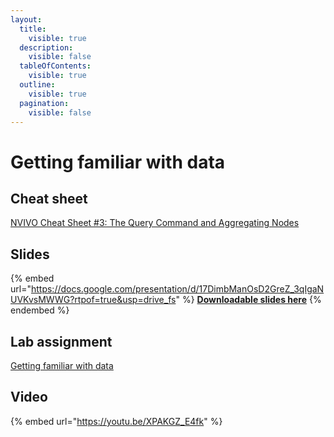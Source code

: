 ```yaml
---
layout:
  title:
    visible: true
  description:
    visible: false
  tableOfContents:
    visible: true
  outline:
    visible: true
  pagination:
    visible: false
---
```


# Getting familiar with data

## Cheat sheet

[NVIVO Cheat Sheet #3: The Query Command and Aggregating Nodes](https://docs.google.com/document/d/16ZZPiphk9cyC\_n2pMKErabiWN88j\_AfrFMQ927Hpcy8/edit?usp=sharing)

## Slides

{% embed url="https://docs.google.com/presentation/d/17DimbManOsD2GreZ_3qIgaNUVKvsMWWG?rtpof=true&usp=drive_fs" %}
[**Downloadable slides here**](https://docs.google.com/presentation/d/17DimbManOsD2GreZ\_3qIgaNUVKvsMWWG?rtpof=true\&usp=drive\_fs)
{% endembed %}

## Lab assignment

[Getting familiar with data](https://docs.google.com/document/d/1hP3ea0RLcTmxnKsitRHvtDYUq9mbrKFqSkqiVHYplHI/edit?usp=sharing)

## Video

{% embed url="https://youtu.be/XPAKGZ_E4fk" %}
